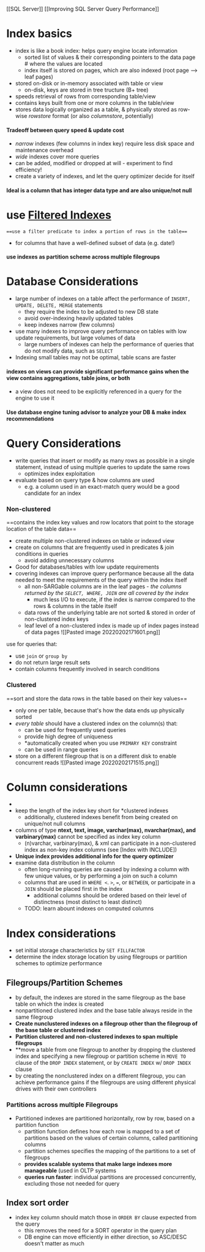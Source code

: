 [[SQL Server]] [[Improving SQL Server Query Performance]]

# Index basics
- index is like a book index: helps query engine locate information
  - sorted list of values & their corresponding pointers to the data page # where the values are located
  - index itself is stored on pages, which are also indexed (root page --> leaf pages)
- stored on-disk or in-memory associated with table or view
  - on-disk, keys are stored in tree tructure (B+ tree)
- speeds retrieval of rows from corresponding table/view
- contains keys built from one or more columns in the table/view
- stores data logically organized as a table, & physically stored as row-wise *rowstore* format (or also *columnstore*, potentially)
#### Tradeoff between query speed & update cost
- *narrow* indexes (few columns in index key) require less disk space and maintenance overhead
- *wide* indexes cover more queries
- can be added, modified or dropped at will - experiment to find efficiency!
- create a variety of indexes, and let the query optimizer decide for itself

#### Ideal is a column that has integer data type and are also unique/not null
# use [Filtered Indexes](https://docs.microsoft.com/en-us/sql/relational-databases/indexes/create-filtered-indexes?view=sql-server-ver15) 
    ==use a filter predicate to index a portion of rows in the table==
- for columns that have a well-defined subset of data (e.g. date!)
#### use indexes as partition scheme across multiple filegroups

# Database Considerations
- large number of indexes on a table affect the performance of `INSERT, UPDATE, DELETE, MERGE` statements
  - they require the index to be adjusted to new DB state
  - avoid over-indexing heavily updated tables
  - keep indexes narrow (few columns)
- use many indexes to improve query performance on tables with low update requirements, but large volumes of data
  - large numbers of indexes can help the performance of queries that do not modify data, such as `SELECT`
- Indexing small tables may not be optimal, table scans are faster

#### indexes on views can provide significant performance gains when the view contains aggregations, table joins, or both
- a view does not need to be explicitly referenced in a query for the engine to use it
#### Use database engine tuning advisor to analyze your DB & make index recommendations

# Query Considerations
- write queries that insert or modify as many rows as possible in a single statement, instead of using multiple queries to update the same rows
  - optimizes index exploitation
- evaluate based on query type & how columns are used
  - e.g. a column used in an exact-match query would be a good candidate for an index
### Non-clustered
==contains the index key values and row locators that point to the storage location of the table data==
- create multiple non-clustered indexes on table or indexed view
- create on columns that are frequently used in predicates & join conditions in queries
  - avoid adding unnecessary columns
- Good for databases/tables with low update requirements
- covering indexes can improve query performance because all the data needed to meet the requirements of the query within the index itself
  - all non-SARGable columns are in the leaf pages - *the columns returned by the `SELECT, WHERE, JOIN` are all covered by the index*
    - much less I/O to execute, if the index is narrow compared to the rows & columns in the table itself
  - data rows of the underlying table are not sorted & stored in order of non-clustered index keys
  - leaf level of a non-clustered index is made up of index pages instead of data pages
![[Pasted image 20220202171601.png]]

use for queries that:
- use `join` or `group by`
- do not return large result sets
- contain columns frequently involved in search conditions

### Clustered
==sort and store the data rows in the table based on their key values==
- only one per table, because that's how the data ends up physically sorted
- *every table* should have a clustered index on the column(s) that:
  - can be used for frequently used queries
  - provide high degree of uniqueness
  - *automatically created when you use `PRIMARY KEY` constraint
  - can be used in range queries
- store on a different filegroup that is on a different disk to enable concurrent reads
![[Pasted image 20220202171515.png]]

# Column considerations
- 
- keep the length of the index key short for *clustered indexes
  - additionally, clustered indexes benefit from being created on unique/not null columns
- columns of type **ntext, text, image, varchar(max), nvarchar(max), and varbinary(max)** cannot be specified as index key column
  - (n)varchar, varbinary(max), & xml can participate in a non-clustered index as non-key index columns (see [Index with INCLUDE])
- **Unique index provides additional info for the query optimizer**
- examine data distribution in the column
  - often long-running queries are caused by indexing a column with few unique values, or by performing a join on such a column
  - columns that are used in `WHERE <`. `>`, `=`, or `BETWEEN`, or participate in a `JOIN` should be placed first in the index
    - additional columns should be ordered based on their level of distinctness (most distinct to least distinct)
  - TODO: learn abount indexes on computed columns
   
# Index considerations
- set initial storage characteristics by `SET FILLFACTOR`
- determine the index storage location by using filegroups or partition schemes to optimize performance

## Filegroups/Partition Schemes
- by default, the indexes are stored in the same filegroup as the base table on which the index is created
- nonpartitioned clustered index and the base table always reside in the same filegroup
- **Create nunclustered indexes on a filegroup other than the filegroup of the base table or clustered index**
- **Partition clustered and non-clustered indexes to span multiple filegroups**
- **move a table from one filegroup to another by dropping the clustered index and specifying a new filegroup or partition scheme in `MOVE TO` clause of the `DROP INDEX` statement, or by `CREATE INDEX` w/ `DROP INDEX` clause
- by creating the nonclustered index on a different filegroup, you can achieve performance gains if the filegroups are using different physical drives with their own controllers
### Partitions across multiple Filegroups
- Partitioned indexes are partitioned horizontally, row by row, based on a partition function
  - partition function defines how each row is mapped to a set of partitions based on the values of certain columns, called partitioning columns
  - partition schemes specifies the mapping of the partitions to a set of filegroups
  - **provides scalable systems that make large indexes more manageable** (used in OLTP systems
  - **queries run faster**: individual partitions are processed concurrently, excluding those not needed for query

## Index sort order
- index key column should match those in `ORDER BY` clause expected from the query
  - this removes the need for a SORT operator in the query plan
  - DB engine can move efficiently in either direction, so ASC/DESC doesn't matter as much

